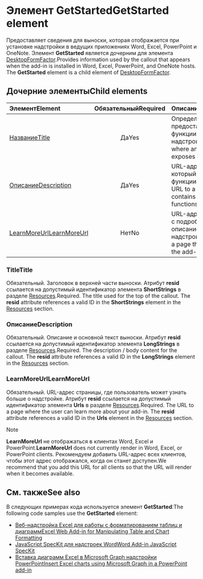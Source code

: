 # <a name="getstarted-element"></a><span data-ttu-id="2e2ce-101">Элемент GetStarted</span><span class="sxs-lookup"><span data-stu-id="2e2ce-101">GetStarted element</span></span>

<span data-ttu-id="2e2ce-p101">Предоставляет сведения для выноски, которая отображается при установке надстройки в ведущих приложениях Word, Excel, PowerPoint и OneNote. Элемент **GetStarted** является дочерним для элемента [DesktopFormFactor](desktopformfactor.md).</span><span class="sxs-lookup"><span data-stu-id="2e2ce-p101">Provides information used by the callout that appears when the add-in is installed in Word, Excel, PowerPoint, and OneNote hosts. The **GetStarted** element is a child element of [DesktopFormFactor](desktopformfactor.md).</span></span>

## <a name="child-elements"></a><span data-ttu-id="2e2ce-104">Дочерние элементы</span><span class="sxs-lookup"><span data-stu-id="2e2ce-104">Child elements</span></span>

| <span data-ttu-id="2e2ce-105">Элемент</span><span class="sxs-lookup"><span data-stu-id="2e2ce-105">Element</span></span>                       | <span data-ttu-id="2e2ce-106">Обязательный</span><span class="sxs-lookup"><span data-stu-id="2e2ce-106">Required</span></span> | <span data-ttu-id="2e2ce-107">Описание</span><span class="sxs-lookup"><span data-stu-id="2e2ce-107">Description</span></span>                                        |
|:------------------------------|:--------:|:---------------------------------------------------|
| [<span data-ttu-id="2e2ce-108">Название</span><span class="sxs-lookup"><span data-stu-id="2e2ce-108">Title</span></span>](#title)               | <span data-ttu-id="2e2ce-109">Да</span><span class="sxs-lookup"><span data-stu-id="2e2ce-109">Yes</span></span>      | <span data-ttu-id="2e2ce-110">Определяет, где предоставляются функции надстройки.</span><span class="sxs-lookup"><span data-stu-id="2e2ce-110">Defines where an add-in exposes functionality.</span></span>     |
| [<span data-ttu-id="2e2ce-111">Описание</span><span class="sxs-lookup"><span data-stu-id="2e2ce-111">Description</span></span>](#description)   | <span data-ttu-id="2e2ce-112">Да</span><span class="sxs-lookup"><span data-stu-id="2e2ce-112">Yes</span></span>      | <span data-ttu-id="2e2ce-113">URL-адрес файла, который содержит функции JavaScript.</span><span class="sxs-lookup"><span data-stu-id="2e2ce-113">A URL to a file that contains JavaScript functions.</span></span>|
| [<span data-ttu-id="2e2ce-114">LearnMoreUrl</span><span class="sxs-lookup"><span data-stu-id="2e2ce-114">LearnMoreUrl</span></span>](#learnmoreurl) | <span data-ttu-id="2e2ce-115">Нет</span><span class="sxs-lookup"><span data-stu-id="2e2ce-115">No</span></span>       | <span data-ttu-id="2e2ce-116">URL-адрес страницы с подробным описанием надстройки.</span><span class="sxs-lookup"><span data-stu-id="2e2ce-116">A URL to a page that explains the add-in in detail.</span></span>   |

### <a name="title"></a><span data-ttu-id="2e2ce-117">Title</span><span class="sxs-lookup"><span data-stu-id="2e2ce-117">Title</span></span> 

<span data-ttu-id="2e2ce-p102">Обязательный. Заголовок в верхней части выноски. Атрибут **resid** ссылается на допустимый идентификатор элемента **ShortStrings** в разделе [Resources](resources.md).</span><span class="sxs-lookup"><span data-stu-id="2e2ce-p102">Required. The title used for the top of the callout. The **resid** attribute references a valid ID in the **ShortStrings** element in the [Resources](resources.md) section.</span></span>

### <a name="description"></a><span data-ttu-id="2e2ce-121">Описание</span><span class="sxs-lookup"><span data-stu-id="2e2ce-121">Description</span></span>

<span data-ttu-id="2e2ce-p103">Обязательный. Описание и основной текст выноски. Атрибут **resid** ссылается на допустимый идентификатор элемента **LongStrings** в разделе [Resources](resources.md).</span><span class="sxs-lookup"><span data-stu-id="2e2ce-p103">Required. The description / body content for the callout. The **resid** attribute references a valid ID in the **LongStrings** element in the [Resources](resources.md) section.</span></span>

### <a name="learnmoreurl"></a><span data-ttu-id="2e2ce-125">LearnMoreUrl</span><span class="sxs-lookup"><span data-stu-id="2e2ce-125">LearnMoreUrl</span></span>

<span data-ttu-id="2e2ce-p104">Обязательный. URL-адрес страницы, где пользователь может узнать больше о надстройке. Атрибут **resid** ссылается на допустимый идентификатор элемента **Urls** в разделе [Resources](resources.md).</span><span class="sxs-lookup"><span data-stu-id="2e2ce-p104">Required. The URL to a page where the user can learn more about your add-in. The **resid** attribute references a valid ID in the **Urls** element in the [Resources](resources.md) section.</span></span>

> [!NOTE]
> <span data-ttu-id="2e2ce-129">**LearnMoreUrl** не отображаться в клиентах Word, Excel и PowerPoint.</span><span class="sxs-lookup"><span data-stu-id="2e2ce-129">**LearnMoreUrl** does not currently render in Word, Excel, or PowerPoint clients.</span></span> <span data-ttu-id="2e2ce-130">Рекомендуем добавить URL-адрес всех клиентов, чтобы этот адрес отображался, когда он станет доступен.</span><span class="sxs-lookup"><span data-stu-id="2e2ce-130">We recommend that you add this URL for all clients so that the URL will render when it becomes available.</span></span> 

## <a name="see-also"></a><span data-ttu-id="2e2ce-131">См. также</span><span class="sxs-lookup"><span data-stu-id="2e2ce-131">See also</span></span>

<span data-ttu-id="2e2ce-132">В следующих примерах кода используется элемент **GetStarted**:</span><span class="sxs-lookup"><span data-stu-id="2e2ce-132">The following code samples use the **GetStarted** element:</span></span>

* [<span data-ttu-id="2e2ce-133">Веб-надстройка Excel для работы с форматированием таблиц и диаграмм</span><span class="sxs-lookup"><span data-stu-id="2e2ce-133">Excel Web Add-in for Manipulating Table and Chart Formatting</span></span>](https://github.com/OfficeDev/Excel-Add-in-JavaScript-SalesTracker)
* [<span data-ttu-id="2e2ce-134">JavaScript SpecKit для надстроек Word</span><span class="sxs-lookup"><span data-stu-id="2e2ce-134">Word Add-in JavaScript SpecKit</span></span>](https://github.com/OfficeDev/Word-Add-in-JS-SpecKit)
* [<span data-ttu-id="2e2ce-135">Вставка диаграмм Excel в Microsoft Graph надстройки PowerPoint</span><span class="sxs-lookup"><span data-stu-id="2e2ce-135">Insert Excel charts using Microsoft Graph in a PowerPoint add-in</span></span>](https://github.com/OfficeDev/PowerPoint-Add-in-Microsoft-Graph-ASPNET-InsertChart)
